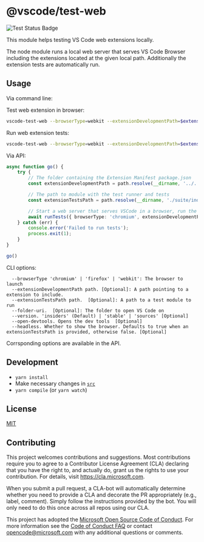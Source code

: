 # @vscode/test-web

![Test Status Badge](https://github.com/microsoft/vscode-test-web/workflows/Tests/badge.svg)

This module helps testing VS Code web extensions locally.

The node module runs a local web server that serves VS Code Browser including the extensions located at the given local path. Additionally the extension tests are automatically run.


## Usage

Via command line:

Test web extension in browser:

```sh
vscode-test-web --browserType=webkit --extensionDevelopmentPath=$extensionLocation
```

Run web extension tests:

```sh
vscode-test-web --browserType=webkit --extensionDevelopmentPath=$extensionLocation --extensionTestsPath=$extensionLocation/dist/web/test/suite/index.js
```


Via API:

```ts
async function go() {
	try {
		// The folder containing the Extension Manifest package.json
		const extensionDevelopmentPath = path.resolve(__dirname, '../../../');

		// The path to module with the test runner and tests
		const extensionTestsPath = path.resolve(__dirname, './suite/index');

		// Start a web server that serves VSCode in a browser, run the tests
		await runTests({ browserType: 'chromium', extensionDevelopmentPath, extensionTestsPath });
	} catch (err) {
		console.error('Failed to run tests');
		process.exit(1);
	}
}

go()
```

CLI options:
```
  --browserType 'chromium' | 'firefox' | 'webkit': The browser to launch
  --extensionDevelopmentPath path. [Optional]: A path pointing to a extension to include.
  --extensionTestsPath path.  [Optional]: A path to a test module to run
  --folder-uri.  [Optional]: The folder to open VS Code on
  --version. 'insiders' (Default) | 'stable' | 'sources' [Optional]
  --open-devtools. Opens the dev tools  [Optional]
  --headless. Whether to show the browser. Defaults to true when an extensionTestsPath is provided, otherwise false. [Optional]
```

Corrsponding options are available in the API.


## Development

- `yarn install`
- Make necessary changes in [`src`](./src)
- `yarn compile` (or `yarn watch`)



## License

[MIT](LICENSE)

## Contributing

This project welcomes contributions and suggestions. Most contributions require you to agree to a
Contributor License Agreement (CLA) declaring that you have the right to, and actually do, grant us
the rights to use your contribution. For details, visit https://cla.microsoft.com.

When you submit a pull request, a CLA-bot will automatically determine whether you need to provide
a CLA and decorate the PR appropriately (e.g., label, comment). Simply follow the instructions
provided by the bot. You will only need to do this once across all repos using our CLA.

This project has adopted the [Microsoft Open Source Code of Conduct](https://opensource.microsoft.com/codeofconduct/).
For more information see the [Code of Conduct FAQ](https://opensource.microsoft.com/codeofconduct/faq/) or
contact [opencode@microsoft.com](mailto:opencode@microsoft.com) with any additional questions or comments.
